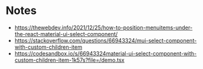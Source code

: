 # Notes

- https://thewebdev.info/2021/12/25/how-to-position-menuitems-under-the-react-material-ui-select-component/
- https://stackoverflow.com/questions/66943324/mui-select-component-with-custom-children-item
- https://codesandbox.io/s/66943324material-ui-select-component-with-custom-children-item-1k57s?file=/demo.tsx